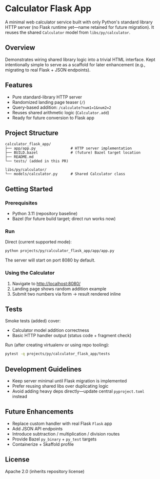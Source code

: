 # Calculator Flask App

A minimal web calculator service built with only Python's standard library HTTP server (no Flask runtime yet—name retained for future migration). It reuses the shared `Calculator` model from `libs/py/calculator`.

## Overview

Demonstrates wiring shared library logic into a trivial HTML interface. Kept intentionally simple to serve as a scaffold for later enhancement (e.g., migrating to real Flask + JSON endpoints).

## Features

- Pure standard-library HTTP server
- Randomized landing page teaser (`/`)
- Query-based addition: `/calculate?num1=1&num2=2`
- Reuses shared arithmetic logic (`Calculator.add`)
- Ready for future conversion to Flask app

## Project Structure

```text
calculator_flask_app/
├── app/app.py                # HTTP server implementation
├── BUILD.bazel               # (future) Bazel target location
├── README.md
└── tests/ (added in this PR)

libs/py/calculator/
└── models/calculator.py      # Shared Calculator class
```

## Getting Started

### Prerequisites

- Python 3.11 (repository baseline)
- Bazel (for future build target; direct run works now)

### Run

Direct (current supported mode):

```bash
python projects/py/calculator_flask_app/app/app.py
```

The server will start on port 8080 by default.

### Using the Calculator

1. Navigate to <http://localhost:8080/>
1. Landing page shows random addition example
1. Submit two numbers via form → result rendered inline

## Tests

Smoke tests (added) cover:

- Calculator model addition correctness
- Basic HTTP handler output (status code + fragment check)

Run (after creating virtualenv or using repo tooling):

```bash
pytest -q projects/py/calculator_flask_app/tests
```

## Development Guidelines

- Keep server minimal until Flask migration is implemented
- Prefer reusing shared libs over duplicating logic
- Avoid adding heavy deps directly—update central `pyproject.toml` instead

## Future Enhancements

- Replace custom handler with real Flask `Flask` app
- Add JSON API endpoints
- Introduce subtraction / multiplication / division routes
- Provide Bazel `py_binary` + `py_test` targets
- Containerize + Skaffold profile

## License

Apache 2.0 (inherits repository license)
